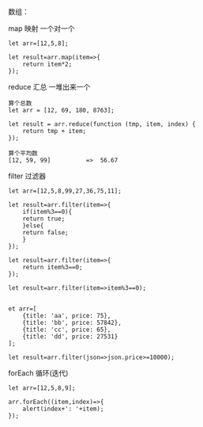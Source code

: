 数组：

map         映射          一个对一个
```
let arr=[12,5,8];

let result=arr.map(item=>{
    return item*2;
});
```

reduce      汇总          一堆出来一个

```
算个总数
let arr = [12, 69, 180, 8763];

let result = arr.reduce(function (tmp, item, index) {
    return tmp + item;
});

算个平均数
[12, 59, 99]          =>  56.67
```

filter      过滤器
```
let arr=[12,5,8,99,27,36,75,11];

let result=arr.filter(item=>{
    if(item%3==0){
    return true;
    }else{
    return false;
    }
});

let result=arr.filter(item=>{
    return item%3==0;
});

let result=arr.filter(item=>item%3==0);


et arr=[
    {title: 'aa', price: 75},
    {title: 'bb', price: 57842},
    {title: 'cc', price: 65},
    {title: 'dd', price: 27531}
];

let result=arr.filter(json=>json.price>=10000);
```

forEach     循环(迭代)

```
let arr=[12,5,8,9];

arr.forEach((item,index)=>{
    alert(index+': '+item);
});
```